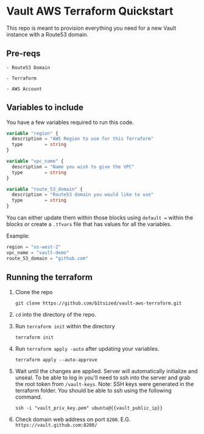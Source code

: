 # Vault AWS Terraform Quickstart

This repo is meant to provision everything you need for a new Vault instance with a Route53 domain.

## Pre-reqs

    - Route53 Domain

    - Terraform

    - AWS Account

## Variables to include

You have a few variables required to run this code.

```terraform
variable "region" {
  description = "AWS Region to use for this Terraform"
  type        = string
}

variable "vpc_name" {
  description = "Name you wish to give the VPC"
  type        = string
}

variable "route_53_domain" {
  description = "Route53 domain you would like to use"
  type        = string
}
```

You can either update them within those blocks using `default =` within the blocks or create a `.tfvars` file that has values for all the variables.

Example:

```terraform
region = "us-west-2"
vpc_name = "vault-demo"
route_53_domain = "github.com"
```

## Running the terraform

1. Clone the repo

    ```console
    git clone https://github.com/b1tsized/vault-aws-terraform.git
    ```

2. `cd` into the directory of the repo.

3. Run `terraform init` within the directory

    ```console
    terraform init
    ```

4. Run `terraform apply -auto` after updating your variables.

    ```console
    terraform apply --auto-approve
    ```

5. Wait until the changes are applied. Server will automatically initialize and unseal. To be able to log in you'll need to ssh into the server and grab the root token from `/vault-keys`. Note: SSH keys were generated in the terraform folder. You should be able to ssh using the following command.

    ```console
    ssh -i "vault_priv_key.pem" ubuntu@{{vault_public_ip}}
    ```

6. Check domain web address on port `8200`. E.G. `https://vault.github.com:8200/`
